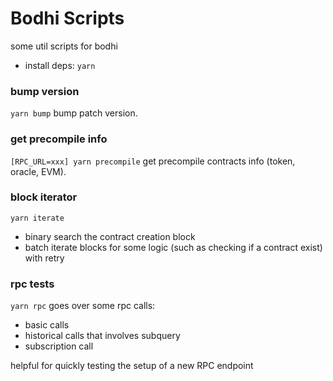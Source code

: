 # Bodhi Scripts
some util scripts for bodhi

- install deps: `yarn`

### bump version
`yarn bump`
bump patch version.

### get precompile info
`[RPC_URL=xxx] yarn precompile`
get precompile contracts info (token, oracle, EVM).

### block iterator
`yarn iterate`
- binary search the contract creation block
- batch iterate blocks for some logic (such as checking if a contract exist) with retry

### rpc tests
`yarn rpc`
goes over some rpc calls:
- basic calls
- historical calls that involves subquery
- subscription call

helpful for quickly testing the setup of a new RPC endpoint
